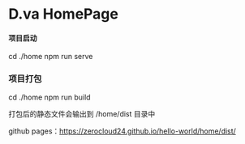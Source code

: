 # D.va HomePage
#### 项目启动
cd ./home
npm run serve

### 项目打包
cd ./home
npm run build

打包后的静态文件会输出到 /home/dist 目录中


github pages：https://zerocloud24.github.io/hello-world/home/dist/